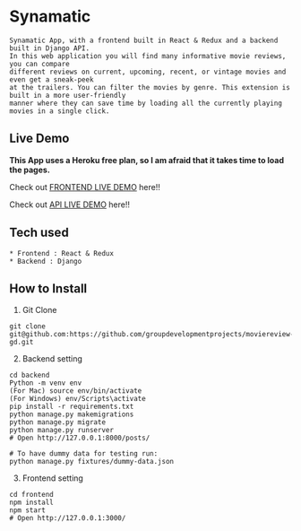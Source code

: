 # Synamatic

```
Synamatic App, with a frontend built in React & Redux and a backend built in Django API.
In this web application you will find many informative movie reviews, you can compare
different reviews on current, upcoming, recent, or vintage movies and even get a sneak-peek
at the trailers. You can filter the movies by genre. This extension is built in a more user-friendly
manner where they can save time by loading all the currently playing movies in a single click.
```

## Live Demo

**This App uses a Heroku free plan, so I am afraid that it takes time to load the pages.**

Check out [FRONTEND LIVE DEMO](https://movie-review-frontend-aes.herokuapp.com/) here!!

Check out [API LIVE DEMO](https://movie-review-gd-backend-aes.herokuapp.com/) here!!

## Tech used

```
* Frontend : React & Redux
* Backend : Django
```

## How to Install

1. Git Clone

```
git clone git@github.com:https://github.com/groupdevelopmentprojects/moviereview-gd.git
```

2. Backend setting

```
cd backend
Python -m venv env
(For Mac) source env/bin/activate
(For Windows) env/Scripts\activate
pip install -r requirements.txt
python manage.py makemigrations
python manage.py migrate
python manage.py runserver
# Open http://127.0.0.1:8000/posts/

# To have dummy data for testing run:
python manage.py fixtures/dummy-data.json
```

3. Frontend setting

```
cd frontend
npm install
npm start
# Open http://127.0.0.1:3000/
```
